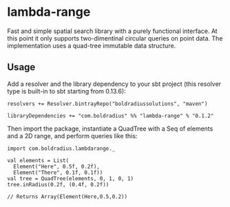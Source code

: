# lambda-range
Fast and simple spatial search library with a purely functional interface. At this point it only supports two-dimentinal
circular queries on point data. The implementation uses a quad-tree immutable data structure.

## Usage

Add a resolver and the library dependency to your sbt project (this resolver type is built-in to sbt starting from 0.13.6):

    resolvers += Resolver.bintrayRepo("boldradiussolutions", "maven")

    libraryDependencies += "com.boldradius" %% "lambda-range" % "0.1.2"

Then import the package, instantiate a QuadTree with a Seq of elements and a 2D range, and perform queries like this:

    import com.boldradius.lambdarange._

    val elements = List(
      Element("Here", 0.5f, 0.2f),
      Element("There", 0.1f, 0.1f))
    val tree = QuadTree(elements, 0, 1, 0, 1)
    tree.inRadius(0.2f, (0.4f, 0.2f))
    
    // Returns Array(Element(Here,0.5,0.2))
